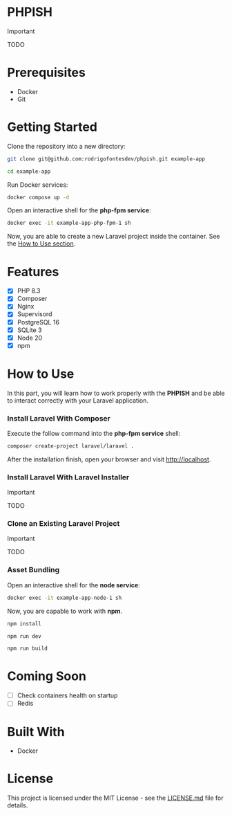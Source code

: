 # PHPISH

> [!IMPORTANT]
> TODO

# Prerequisites

-   Docker
-   Git

# Getting Started

Clone the repository into a new directory:

```sh
git clone git@github.com:rodrigofontesdev/phpish.git example-app
```

```sh
cd example-app
```

Run Docker services:

```sh
docker compose up -d
```

Open an interactive shell for the **php-fpm service**:

```sh
docker exec -it example-app-php-fpm-1 sh
```

Now, you are able to create a new Laravel project inside the container. See the [How to Use section](#how-to-use).

# Features

-   [x] PHP 8.3
-   [x] Composer
-   [x] Nginx
-   [x] Supervisord
-   [x] PostgreSQL 16
-   [x] SQLite 3
-   [x] Node 20
-   [x] npm

# How to Use

In this part, you will learn how to work properly with the **PHPISH** and be able to interact correctly with your Laravel application.

### Install Laravel With Composer

Execute the follow command into the **php-fpm service** shell:

```sh
composer create-project laravel/laravel .
```

After the installation finish, open your browser and visit [http://localhost](http://localhost).

### Install Laravel With Laravel Installer

> [!IMPORTANT]
> TODO

### Clone an Existing Laravel Project

> [!IMPORTANT]
> TODO

### Asset Bundling

Open an interactive shell for the **node service**:

```sh
docker exec -it example-app-node-1 sh
```

Now, you are capable to work with **npm**.

```sh
npm install
```

```sh
npm run dev
```

```sh
npm run build
```

# Coming Soon

-   [ ] Check containers health on startup
-   [ ] Redis

# Built With

-   Docker

# License

This project is licensed under the MIT License - see the [LICENSE.md](LICENSE) file for details.
